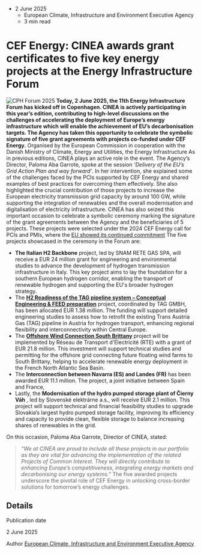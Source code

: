 * 2 June 2025
  * European Climate, Infrastructure and Environment Executive Agency
  * 3 min read


# CEF Energy: CINEA awards grant certificates to five key energy projects at the Energy Infrastructure Forum 
![CPH Forum 2025](https://cinea.ec.europa.eu/sites/default/files/styles/oe_theme_medium_no_crop/public/2025-06/CCM09460-800px.jpg?itok=4tZKa-k2)
**Today, 2 June 2025, the 11th Energy Infrastructure Forum has kicked off in Copenhagen. CINEA is actively participating in this year’s edition, contributing to high-level discussions on the challenges of accelerating the deployment of Europe’s energy infrastructure which will enable the achievement of EU’s decarbonisation targets. The Agency has taken this opportunity to celebrate the symbolic signature of five grant agreements with projects co-funded under CEF Energy.**
Organised by the European Commission in cooperation with the Danish Ministry of Climate, Energy and Utilities, the Energy Infrastructure
As in previous editions, CINEA plays an active role in the event. The Agency’s Director, Paloma Aba Garrote, spoke at the session _‘Delivery of the EU’s Grid Action Plan and way forward’_. In her intervention, she explained some of the challenges faced by the PCIs supported by CEF Energy and shared examples of best practices for overcoming them effectively. She also highlighted the crucial contribution of those projects to increase the European electricity transmission grid capacity by around 100 GW, while supporting the integration of renewables and the overall modernisation and digitalisation of electricity infrastructure. 
CINEA has also seized this important occasion to celebrate a symbolic ceremony marking the signature of the grant agreements between the Agency and the beneficiaries of 5 projects. 
These projects were selected under the 2024 CEF Energy call for PCIs and PMIs, where the [EU showed its continued commitment](https://cinea.ec.europa.eu/news-events/news/cef-energy-eur-125-billion-allocated-41-cross-border-energy-infrastructure-projects-2025-01-29_en)
The five projects showcased in the ceremony in the Forum are: 
  * **The Italian H2 Backbone** project, led by SNAM RETE GAS SPA, will receive a EUR 24 million grant for engineering and environmental studies to advance the development of hydrogen transmission infrastructure in Italy. This key project aims to lay the foundation for a southern European hydrogen corridor, enabling the transport of renewable hydrogen and supporting the EU's broader hydrogen strategy.
  * The [**H2 Readiness of the TAG pipeline system – Conceptual Engineering & FEED preparation**](https://ec.europa.eu/info/funding-tenders/opportunities/portal/screen/opportunities/projects-details/43251567/101223569/CEF2027?order=DESC&pageNumber=1&pageSize=50&sortBy=es_SortDate&isExactMatch=true&frameworkProgramme=43251567&topicAbbreviation=CEF-E-2024-PCI-PMI-STUDIES) project, coordinated by TAG GMBH, has been allocated EUR 1.38 million. The funding will support detailed engineering studies to assess how to retrofit the existing Trans Austria Gas (TAG) pipeline in Austria for hydrogen transport, enhancing regional flexibility and interconnectivity within Central Europe.
  * The [**Offshore Wind Connection South Brittany**](https://ec.europa.eu/info/funding-tenders/opportunities/portal/screen/opportunities/projects-details/43251567/101223626/CEF2027?order=DESC&pageNumber=1&pageSize=50&sortBy=es_SortDate&isExactMatch=true&frameworkProgramme=43251567&topicAbbreviation=CEF-E-2024-PCI-PMI-STUDIES) project will be implemented by Réseau de Transport d'Électricité (RTE) with a grant of EUR 21.8 million. This investment will support technical studies and permitting for the offshore grid connecting future floating wind farms to South Brittany, helping to accelerate renewable energy deployment in the French North Atlantic Sea Basin.
  * The **Interconnection between Navarra (ES) and Landes (FR)** has been awarded EUR 11.1 million. The project, a joint initiative between Spain and France,
  * Lastly, the **Modernisation of the hydro pumped storage plant of Čierny Váh** , led by Slovenské elektrárne a.s., will receive EUR 2.1 million. This project will support technical and financial feasibility studies to upgrade Slovakia’s largest hydro pumped storage facility, improving its efficiency and capacity to provide clean, flexible storage to balance increasing shares of renewables in the grid.


On this occasion, Paloma Aba Garrote, Director of CINEA, stated:
>   
> _“We at CINEA are proud to include all these projects in our portfolio as they are vital for advancing the implementation of the related Projects of Common Interest. They will directly contribute to enhancing Europe’s competitiveness, integrating energy markets and decarbonising our energy systems.”_
The five awarded projects underscore the pivotal role of CEF Energy in unlocking cross-border solutions for tomorrow’s energy challenges.
## Details 

Publication date
    
2 June 2025 

Author
    [European Climate, Infrastructure and Environment Executive Agency](https://commission.europa.eu/about/departments-and-executive-agencies/european-climate-infrastructure-and-environment-executive-agency_en)